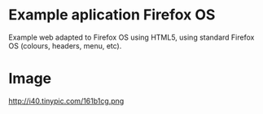 Example aplication Firefox OS
=============================

Example web adapted to Firefox OS using HTML5, using standard Firefox OS (colours, headers, menu, etc).

Image
=====

http://i40.tinypic.com/161b1cg.png
